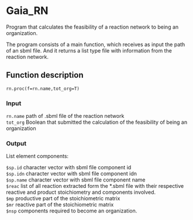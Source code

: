 # Gaia_RN
Program that calculates the feasibility of a reaction network to being an organization.

The program consists of a main function, which receives as input the path of an sbml file. And it returns a list type file with information from the reaction network.

## Function description

``rn.proc(f=rn.name,tot_org=T)``

### Input

``rn.name`` path of .sbml file of the reaction network  
``tot_org`` Boolean that submitted the calculation of the feasibility of being an organization

### Output

List element components:

``$sp.id`` character vector with sbml file component id  
``$sp.idn`` character vector with sbml file component idn  
``$sp.name`` character vector with sbml file component name   
``$reac`` list of all reaction extracted form the *.sbml file with their respective reactive and product stoichiometry and components involved.  
``$mp`` productive part of the stoichiometric matrix  
``$mr`` reactive part of the stoichiometric matrix  
``$nsp`` components required to become an organization.  




